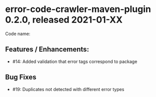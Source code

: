 # error-code-crawler-maven-plugin 0.2.0, released 2021-01-XX

Code name:

## Features / Enhancements:

* #14: Added validation that error tags correspond to package

## Bug Fixes

* #19: Duplicates not detected with different error types


